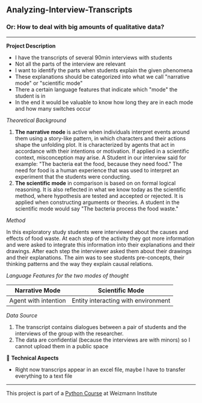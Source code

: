 ## Analyzing-Interview-Transcripts
### Or: How to deal with big amounts of qualitative data?
---
**Project Description**
- I have the transcripts of several 90min interviews with students
- Not all the parts of the interview are relevant
- I want to identify the parts when students explain the given phenomena
- These explanations should be categorized into what we call "narrative mode" or "scientific mode"
- There a certain language features that indicate which "mode" the student is in
- In the end it would be valuable to know how long they are in each mode and how many switches occur

*Theoretical Background*

1. **The narrative mode** is active when individuals interpret events around them using a story-like pattern, in which characters and their actions shape the unfolding plot. It is characterized by agents that act in accordance with their intentions or motivation. If applied in a scientific context, misconception may arise. A Student in our interview said for example: "The bacteria eat the food, because they need food." The need for food is a human experience that was used to interpret an experiment that the students were conducting. 
2. **The scientific mode** in comparison is based on on formal logical reasoning. It is also reflected in what we know today as the scientific method, where hypothesis are tested and accepted or rejected. It is applied when constructing arguments or theories. A student in the scientific mode would say "The bacteria process the food waste."

*Method*

In this exploratory study students were interviewed about the causes and effects of food waste. At each step of the activity they got more information and were asked to integrate this information into their explanations and their drawings. After each step the interviewer asked them about their drawings and their explanations. The aim was to see students pre-concepts, their thinking patterns and the way they explain causal relations.

*Language Features for the two modes of thought*

| Narrative Mode         | Scientific Mode                     |
| ---------------------- | ----------------------------------- |
|Agent with intention    | Entity interacting with environment |

 *Data Source*
 1. The transcript contains dialogues between a pair of students and the interviews of the group with the researcher.
 3. The data are confidential (because the interviews are with minors) so I cannot upload them in a public space

 
:memo: **Technical Aspects**
- Right now transcrips appear in an excel file, maybe I have to transfer everything to a text file



---
This project is part of a [Python Course](https://github.com/Code-Maven/wis-python-course-2025-03) at Weizmann Institute
